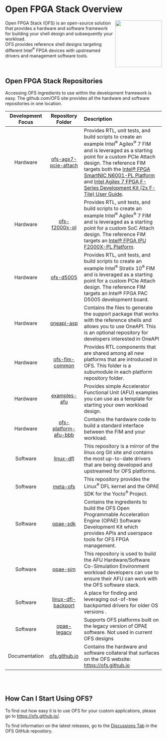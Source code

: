 # **Open FPGA Stack Overview**

<img src="https://github.com/OFS/ofs.github.io/blob/main/docs/hw/n6001/reference_manuals/ofs_fim/images/ofs-logo-1x1.png" align="right" width="150" height="150">

 Open FPGA Stack (OFS) is an open-source solution that provides a hardware and software framework for building your shell design and subsequently your workload.  
OFS provides reference shell designs targeting different Intel<sup>&reg;</sup> FPGA devices with upstreamed drivers and management software tools.  

<br>

## **Open FPGA Stack Repositories**

Accessing OFS ingredients to use within the development framework is easy.  The github.com/OFS site provides all the hardware and software repositories in one location.

|Development Focus|Repository Folder | Description |
|:----------------:|:------------------:|:--------------------|
|Hardware | [ofs-agx7-pcie-attach](https://github.com/OFS/ofs-n6001) | Provides RTL, unit tests, and build scripts to create an example Intel<sup>&reg;</sup> Agilex<sup>&reg;</sup> 7 FIM and is leveraged as a starting point for a custom PCIe Attach design.  The reference FIM targets both the [Intel® FPGA SmartNIC N6001-PL Platform](https://www.intel.com/content/www/us/en/products/details/fpga/platforms/smartnic/n6000-pl-platform.html) and [Intel Agilex 7 FPGA F-Series Development Kit (2x F-Tile) User Guide](https://www.intel.com/content/www/us/en/docs/programmable/739942/current/overview.html). |
|Hardware | [ofs-f2000x-pl](https://github.com/OFS/ofs-f2000x-pl) | Provides RTL, unit tests, and build scripts to create an example Intel<sup>&reg;</sup> Agilex<sup>&reg;</sup> 7 FIM and is leveraged as a starting point for a custom SoC Attach design.  The reference FIM targets an [Intel® FPGA IPU F2000X-PL Platform](https://www.intel.com/content/www/us/en/products/details/network-io/ipu/f2000x-pl-platform.html). |
|Hardware | [ofs-d5005](https://github.com/OFS/ofs-d5005) | Provides RTL, unit tests, and build scripts to create an example Intel<sup>&reg;</sup> Stratix 10<sup>&reg;</sup> FIM and is leveraged as a starting point for a custom PCIe Attach design.  The reference FIM targets an Intel® FPGA PAC D5005 development board. |
| Hardware| [oneapi-asp](https://github.com/OFS/oneapi-asp) | Contains the files to generate the support package that works with the reference shells and allows you to use OneAPI. This is an optional repository for developers interested in OneAPI|
|Hardware| [ofs-fim-common](https://github.com/OFS/ofs-fim-common) | Provides RTL components that are shared among all new platforms that are introduced in OFS.  This folder is a subumodule in each platform repository folder. |
| Hardware | [examples-afu](https://github.com/OFS/examples-afu) | Provides simple Accelerator Functional Unit (AFU) examples you can use as a template for starting your own workload design.  |
| Hardware | [ofs-platform-afu-bbb](https://github.com/OFS/ofs-platform-afu-bbb) | Contains the hardware code to build a standard interface between the FIM and your workload. | 
| Software | [linux-dfl](https://github.com/OFS/linux-dfl) | This repository is a mirror of the linux.org Git site and contains the most up-to-date drivers that are being developed and upstreamed for OFS platforms.|
| Software | [meta-ofs](https://github.com/OFS/meta-ofs) | This repository provides the Linux<sup>&reg;</sup> DFL kernel and the OPAE SDK for the Yocto<sup>&reg;</sup> Project.|
| Software | [opae-sdk](https://github.com/OFS/opae-sdk) | Contains the ingredients to build the OFS Open Programmable Acceleration Engine (OPAE) Software Development Kit which provides APIs and userspace tools for OFS FPGA management. |
| Software | [opae-sim](https://github.com/OFS/opae-sim) | This repository is used to build the AFU Hardware/Software Co-Simulation Environment workload developers can use to ensure their AFU can work with the OFS software stack. |
| Software | [linux-dfl-backport](https://github.com/OFS/linux-dfl-backport) | A place for finding and leveraging out-of-tree backported drivers for older OS versions .  |
| Software | [opae-legacy](https://github.com/OFS/opae-legacy) | Supports OFS platforms built on the legacy version of OPAE software.  Not used in current OFS designs |
| Documentation | [ofs.github.io](https://github.com/OFS/ofs.github.io) | Contains the hardware and software collateral that surfaces on the OFS website: <https://ofs.github.io> | 

<br/>
<br/>

## **How Can I Start Using OFS?**

To find out how easy it is to use OFS for your custom applications, please go to https://ofs.github.io/.

To find information on the latest releases, go to the [Discussions Tab](https://github.com/orgs/OFS/discussions) in the OFS GitHub repository.




